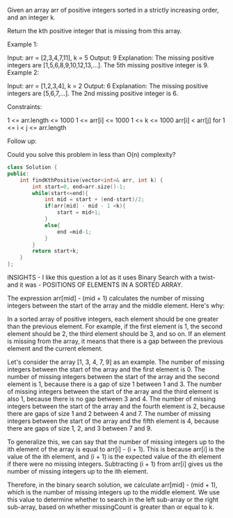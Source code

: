 Given an array arr of positive integers sorted in a strictly increasing order, and an integer k.

Return the kth positive integer that is missing from this array.

 

Example 1:

Input: arr = [2,3,4,7,11], k = 5
Output: 9
Explanation: The missing positive integers are [1,5,6,8,9,10,12,13,...]. The 5th missing positive integer is 9.
Example 2:

Input: arr = [1,2,3,4], k = 2
Output: 6
Explanation: The missing positive integers are [5,6,7,...]. The 2nd missing positive integer is 6.
 

Constraints:

1 <= arr.length <= 1000
1 <= arr[i] <= 1000
1 <= k <= 1000
arr[i] < arr[j] for 1 <= i < j <= arr.length
 

Follow up:

Could you solve this problem in less than O(n) complexity?

```cpp
class Solution {
public:
    int findKthPositive(vector<int>& arr, int k) {
        int start=0, end=arr.size()-1;
        while(start<=end){
            int mid = start + (end-start)/2;
            if(arr[mid] - mid - 1 <k){
                start = mid+1;
            }
            else{
                end =mid-1;
            }
        }
        return start+k;
    }
};
```


INSIGHTS - I like this question a lot as it uses Binary Search with a twist- and it was - POSITIONS OF ELEMENTS IN A SORTED ARRAY.

The expression arr[mid] - (mid + 1) calculates the number of missing integers between the start of the array and the middle element. Here's why:

In a sorted array of positive integers, each element should be one greater than the previous element. For example, if the first element is 1, the second element should be 2, the third element should be 3, and so on. If an element is missing from the array, it means that there is a gap between the previous element and the current element.

Let's consider the array [1, 3, 4, 7, 9] as an example. The number of missing integers between the start of the array and the first element is 0. The number of missing integers between the start of the array and the second element is 1, because there is a gap of size 1 between 1 and 3. The number of missing integers between the start of the array and the third element is also 1, because there is no gap between 3 and 4. The number of missing integers between the start of the array and the fourth element is 2, because there are gaps of size 1 and 2 between 4 and 7. The number of missing integers between the start of the array and the fifth element is 4, because there are gaps of size 1, 2, and 3 between 7 and 9.

To generalize this, we can say that the number of missing integers up to the ith element of the array is equal to arr[i] - (i + 1). This is because arr[i] is the value of the ith element, and (i + 1) is the expected value of the ith element if there were no missing integers. Subtracting (i + 1) from arr[i] gives us the number of missing integers up to the ith element.

Therefore, in the binary search solution, we calculate arr[mid] - (mid + 1), which is the number of missing integers up to the middle element. We use this value to determine whether to search in the left sub-array or the right sub-array, based on whether missingCount is greater than or equal to k.
